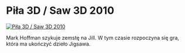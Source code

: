 Piła 3D / Saw 3D 2010 
=============
[![Piła 3D / Saw 3D 2010 ](http://vidos.pl/images/player.gif)](http://vidos.pl/pila-3d-saw-3d-2010)

 Mark Hoffman szykuje zemstę na Jill. W tym czasie rozpoczyna się gra, która ma ukończyć dzieło Jigsawa.
